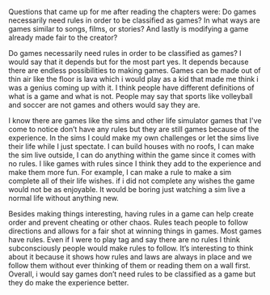 Questions that came up for me after reading the chapters were: Do games necessarily need rules in order to be classified as games? In what ways are games similar to songs, films, or stories? And lastly is modifying a game already made fair to the creator?

Do games necessarily need rules in order to be classified as games? I would say that it depends but for the most part yes. It depends because there are endless possibilities to making games. Games can be made out of thin air like the floor is lava which i would play as a kid that made me think i was a genius coming up with it. I think people have different definitions of what is a game and what is not. People may say that sports like volleyball and soccer are not games and others would say they are. 

I know there are games like the sims and other life simulator games that I've come to notice don’t have any rules but they are still games because of the experience. In the sims I could make my own challenges or let the sims live their life while I just spectate. I can build houses with no roofs, I can make the sim live outside, I can do anything within the game since it comes with no rules. I like games with rules since I think they add to the experience and make them more fun. For example, I can make a rule to make a sim complete all of their life wishes. if i did not complete any wishes the game would not be as enjoyable. It would be boring just watching a sim live a normal life without anything new. 

Besides making things interesting, having rules in a game can help create order and prevent cheating or other chaos. Rules teach people to follow directions and allows for a fair shot at winning things in games. Most games have rules. Even if I were to play tag and say there are no rules I think subconsciously people would make rules to follow. It’s interesting to think about it because it shows how rules and laws are always in place and we follow them without ever thinking of them or reading them on a wall first. Overall, i would say games don’t need rules to be classified as a game but they do make the experience better.
